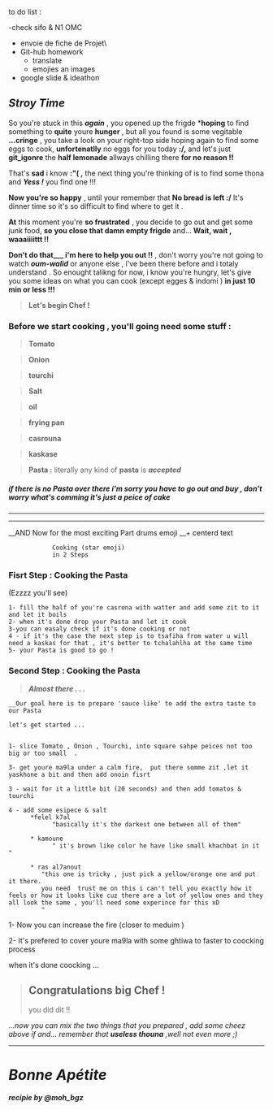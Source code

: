 to do list :

-check sifo & N1 OMC 
- envoie de fiche de Projet\
- Git-hub homework
  - translate
  - emojies an images
- google slide & ideathon


## *Stroy Time*

So you're stuck in this ***again*** , you opened up the frigde ***hoping** to find something to **quite** youre **hunger** , but all you found is some vegitable **...cringe** , you take a look on your right-top side hoping again to find some eggs to cook, **unfortenatlly** no eggs for you today **:/,** and let's just **git_igonre** the **half lemonade** allways chilling there **for no reason !!**

That's __sad__ i know  **:"( ,** the next thing you're thinking of is to find some thona and ***Yess !***  you find one !!!

**Now you're so happy** , until your remember that **No bread is left :/** 
It's dinner time so it's so difficult to find where to get it  .

**At** this moment you're **so frustrated** , you decide to go out and get some junk food, __so__ **you close that damn empty frigde** and... __Wait, wait , waaaiiiittt !!__   

**Don't do that___ i'm here to help you out !!** , don't worry you're not going to watch ***oum-walid*** or anyone else , i've been there before and i totaly understand . So enought talikng for now, i know you're hungry, let's give you some ideas on what you can cook (except egges & indomi ) **in just 10 min or less !!!**

>__Let's begin Chef !__ 



### **Before we start cooking , you'll going need some stuff :** 

>  __Tomato__ 

>  __Onion__

>  __tourchi__ 

>  __Salt__

> __oil__

> __frying pan__

> __casrouna__

> __kaskase__

>__Pasta :__ literally any kind of **pasta** is ***accepted*** 

#####  if there is no Pasta over there  i'm sorry you have to go out and buy  , don't worry what's comming it's just a peice of cake 

***
***
 
__AND Now for the most exciting Part drums emoji __+ centerd text

                Cooking (star emoji)
                in 2 Steps
     

### Fisrt Step : Cooking the Pasta
(Ezzzz you'll see)

    1- fill the half of you're casrona with watter and add some zit to it and let it boils
    2- when it's done drop your Pasta and let it cook
    3-you can easaly check if it's done cooking or not
    4 - if it's the case the next step is to tsafiha from water u will need a kaskas for that , it's better to tchalahlha at the same time
    5- your Pasta is good to go ! 

### Second  Step : Cooking the Pasta

> ___Almost there_ . . .__ 

    __Our goal here is to prepare 'sauce like' to add the extra taste to our Pasta

    let's get started ...

    
    1- slice Tomato , Onion , Tourchi, into square sahpe peices not too big or too small  .

    3- get youre ma9la under a calm fire,  put there somme zit ,let it yaskhone a bit and then add onoin fisrt  

    3 - wait for it a little bit (20 seconds) and then add tomatos & tourchi 

    4 - add some esipece & salt
          *felel k7al 
                "basically it's the darkest one between all of them"
                
          * kamoune
                " it's brown like color he have like small khachbat in it "   

          * ras al7anout 
             "this one is tricky , just pick a yellow/orange one and put it there.
             you need  trust me on this i can't tell you exactly how it feels or how it looks like cuz there are a lot of yellow ones and they all look the same , you'll need some experince for this xD
             "
          

1- Now you can increase the fire (closer to meduim ) 

2- It's prefered to cover youre ma9la with some ghtiwa to faster to coocking process 

when it's done coocking ... 

>## Congratulations big Chef ! 
>you did dit !! 


*...now you can mix the two things that you prepared , add some cheez above if and... remember that **useless thouna** ,well not even more ;)*

***

# ***Bonne Apétite***
#### *recipie by @moh_bgz*

    













    



